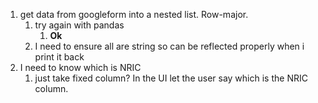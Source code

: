 1. get data from googleform into a nested list. Row-major.
   1. try again with pandas
      1. **Ok**
   2. I need to ensure all are string so can be reflected properly when i print it back
2. I need to know which is NRIC
   1. just take fixed column? In the UI let the user say which is the NRIC column.